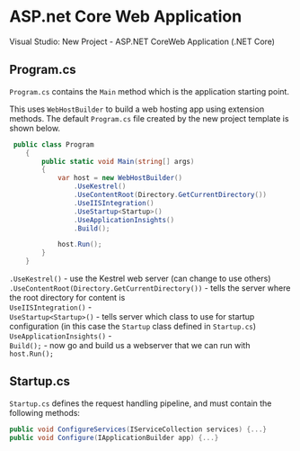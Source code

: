 # ASP.net Core Web Application

Visual Studio: New Project - ASP.NET CoreWeb Application (.NET Core)

## Program.cs
`Program.cs` contains the `Main` method which is the application starting point.

This uses `WebHostBuilder` to build a web hosting app using extension methods. The default `Program.cs` file created by the new project template is shown below.

``` c#
 public class Program
    {
        public static void Main(string[] args)
        {
            var host = new WebHostBuilder()
                .UseKestrel()
                .UseContentRoot(Directory.GetCurrentDirectory())
                .UseIISIntegration()
                .UseStartup<Startup>()
                .UseApplicationInsights()
                .Build();

            host.Run();
        }
    }
```

`.UseKestrel()` - use the Kestrel web server (can change to use others)  
`.UseContentRoot(Directory.GetCurrentDirectory())` - tells the server where the root directory for content is  
`UseIISIntegration()` -  
`UseStartup<Startup>()` - tells server which class to use for startup configuration (in this case the `Startup` class defined in `Startup.cs`)  
`UseApplicationInsights()` -  
`Build();` - now go and build us a webserver that we can run with `host.Run();`


## Startup.cs
`Startup.cs` defines the request handling pipeline, and must contain the following methods:

``` c#
public void ConfigureServices(IServiceCollection services) {...}
public void Configure(IApplicationBuilder app) {...}
```
